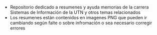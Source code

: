 - Repositorio dedicado a resumenes y ayuda memorias de la carrera Sistemas de Información de la UTN y otros temas relacionados
- Los resumenes están contenidos en imagenes PNG que pueden ir cambiando según falte o sobre infromación o sea necesario corregir errores
